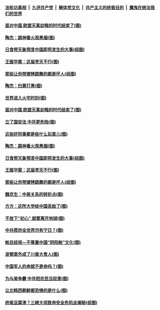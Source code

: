 ####  [法轮功真相](../../../../basic/blob/master/README.md?t=06231102) &nbsp;|&nbsp; [九评共产党](../../../../9ping.md/blob/master/README.md?t=06231102) &nbsp;|&nbsp; [解体党文化](../../../../jtdwh.md/blob/master/README.md?t=06231102)  &nbsp;|&nbsp; [共产主义的终极目的](../../../../gczydzjmd.md/blob/master/README.md?t=06231102) &nbsp;|&nbsp; [魔鬼在统治我们的世界](../../../../mgztzwmdsj.md/blob/master/README.md?t=06231102) 

#### [面对中国 欧盟天真幼稚的时代结束了(图)](../pages/p4/937394.md?t=06231102) 

#### [陶杰：跳神看火观黑烟(图)](../pages/p4/937291.md?t=06231102) 

#### [日食带天象预言中国即将发生的大事(组图)](../pages/p4/937272.md?t=06231102) 

#### [王振华案：这届苍天不行(图)](../pages/p4/937284.md?t=06231102) 


#### [那些让你带镣铐跳舞的都是坏人(组图)](../pages/p4/937292.md?t=06231102) 

#### [陶杰：扫黄打黑(图)](../pages/p4/937407.md?t=06231102) 

#### [世界进入火宅时刻(图)](../pages/p4/937405.md?t=06231102) 

#### [面对中国 欧盟天真幼稚的时代结束了(图)](../pages/p4/937394.md?t=06231102) 

#### [立了国安法 中共更危险(图)](../pages/p4/937399.md?t=06231102) 

#### [这些好同事都是些什么玩意儿(图)](../pages/p4/937396.md?t=06231102) 

#### [陶杰：跳神看火观黑烟(图)](../pages/p4/937291.md?t=06231102) 

#### [日食带天象预言中国即将发生的大事(组图)](../pages/p4/937272.md?t=06231102) 

#### [王振华案：这届苍天不行(图)](../pages/p4/937284.md?t=06231102) 


#### [那些让你带镣铐跳舞的都是坏人(组图)](../pages/p4/937292.md?t=06231102) 

#### [魏京生：中美关系的转折点(图)](../pages/p4/937281.md?t=06231102) 

#### [方方：这所大学给中国丢脸了(图)](../pages/p4/937288.md?t=06231102) 

#### [不放下“初心” 就要离开地球(图)](../pages/p4/937230.md?t=06231102) 

#### [中共揽炒全世界岂有宁日？(图)](../pages/p4/937193.md?t=06231102) 

#### [帐目歧视—不尊重中国“阴阳帐”文化(图)](../pages/p4/937180.md?t=06231102) 

#### [波顿意外成了川普大贵人(图)](../pages/p4/937176.md?t=06231102) 

#### [中国军人的命就不是命吗？(图)](../pages/p4/937168.md?t=06231102) 

#### [为与美争霸 中共把农民当奴隶(图)](../pages/p4/937190.md?t=06231102) 

#### [让北韩西朝鲜都恐惧的是什么(图)](../pages/p4/937211.md?t=06231102) 

#### [终极豆腐渣？三峡大坝致命安全危机全揭秘(组图)](../pages/p4/937089.md?t=06231102) 

